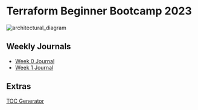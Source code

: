 # Terraform Beginner Bootcamp 2023

![architectural_diagram](https://github.com/gwo-bouda/terraform-beginner-bootcamp-2023/assets/145281797/817a7eb4-b655-4d01-89f0-223a67056715)

## Weekly Journals
- [Week 0 Journal](journal/week0.md)
- [Week 1 Journal](journal/week1.md)
## Extras
[TOC Generator](https://ecotrust-canada.github.io/markdown-toc/)
